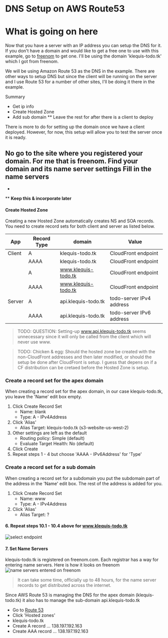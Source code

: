 # DNS Setup on AWS Route53

# What is going on here

Now that you have a server with an IP address you can setup the DNS for it.
If you don't have a domain and would like to get a free one to use with this example, go to [freenom](https://www.freenom.com/en/index.html) to get one. I'll be using the domain 'klequis-todo.tk' which I got from freenom.

We will be using Amazon Route 53 as the DNS in the example. There are other ways to setup DNS but since the client will be running on the server and I use Route 53 for a number of other sites, I'll be doing it there in the example.

Summary
- Get ip info
- Create Hosted Zone
- Add sub domain
** Leave the rest for after there is a client to deploy

There is more to do for setting up the domain once we have a client deployed. However, for now, this setup will allow you to test the server once it is ready.

No go to the site where you registered your domain. For me that is freenom. Find your domain and its name server settings
Fill in the name servers
-
-






** **Keep this & incorporate later**
#### Create Hosted Zone

Creating a new Hosted Zone automatically creates NS and SOA records. You need to create record sets for both client and server as listed below.


| App | Record Type | domain | Value |
| --- | ----------- | ------- | ---- |
| Client | A | klequis-todo.tk | CloudFront endpoint |
| | AAAA | klequis-todo.tk | CloudFront endpoint |
| | A | www.klequis-todo.tk |CloudFront endpoint |
| | AAAA | www.klequis-todo.tk |CloudFront endpoint |
| Server | A | api.klequis-todo.tk | todo-server IPv4 address |
| | AAAA | api.klequis-todo.tk | todo-server IPv6 address |

> TODO: QUESTION: Setting-up www.api.klequis-todo.tk seems unnecessary since it will only be called from the client which will never use www.


> TODO: Chicken & egg: Should the hosted zone be created with the non-CloudFront addresses and then later modified, or should the setup be done after CloudFront is setup. I guess that depens on if a CF distribution can be cretaed before the Hosted Zone is setup.

### Create a record set for the apex domain
When creating a record set for the apex domain, in our case klequis-todo.tk, you leave the 'Name' edit box empty.

1. Click Create Record Set
    - Name: blank
    - Type: A - IPv4Address
2. Click 'Alias'
    - Alias Target: klequis-todo.tk (s3-website-us-west-2)
3. Other settings are left as the default
    - Routing policy: Simple (default)
    - Evaluate Target Health: No (default)
4. Click Create
5. Repeat steps 1 - 4 but choose 'AAAA - IPv6Address' for 'Type'

### Create a record set for a sub domain
When creating a record set for a subdomain you put the subdomain part of the address in the 'Name' edit box. The rest of the address is added for you.

1. Click Create Record Set
    - Name: www
    - Type: A - IPv4Address
2. Click 'Alias'
    - Alias Target: ?



#### 6. Repeat steps 10.1 - 10.4 above for www.klequis-todo.tk

![select endpoint](https://s3-us-west-2.amazonaws.com/react-typescript-todo-ex-images/select-endpoint.png)

#### 7. Set Name Servers
klequis-todo.tk is registered on freenom.com. Each registrar has a way for entering name servers. Here is how it looks on freenom
![name servers entered on freenom](https://s3-us-west-2.amazonaws.com/react-typescript-todo-ex-images/set-name-servers.png)

> It can take some time, officially up to 48 hours, for the name server records to get distributed across the internet.


Since AWS Route 53 is managing the DNS for the apex domain (klequis-todo.tk) it also has to manage the sub-domain api.klequis-todo.tk

- Go to [Route 53](https://console.aws.amazon.com/route53)
- Click 'Hosted zones'
- klequis-todo.tk
- Create A record ... 138.197.192.163
- Create AAA record ... 138.197.192.163
